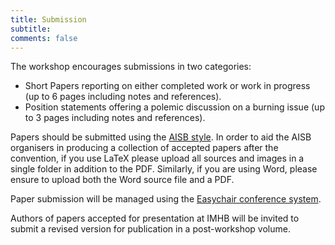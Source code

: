 ```yaml
---
title: Submission 
subtitle: 
comments: false
---
```


The workshop encourages submissions in two categories:

* Short Papers reporting on either completed work or work in progress (up to 6 pages including notes and references).
* Position statements offering a polemic discussion on a burning issue (up to 3 pages including notes and references).

Papers should be submitted using the [AISB style](http://aisb2019.falmouthgamesacademy.com/programme/submissions/). In order to aid the AISB organisers in producing a collection of accepted papers after the convention, if you use LaTeX please upload all sources and images in a single folder in addition to the PDF. Similarly, if you are using Word, please ensure to upload both the Word source file and a PDF.

Paper submission will be managed using the [Easychair conference system](#).

Authors of papers accepted for presentation at IMHB will be invited to submit a revised version for publication in a post-workshop volume.
